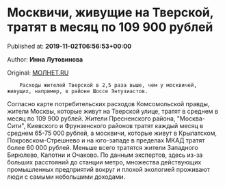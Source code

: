 
# Москвичи, живущие на Тверской, тратят в месяц по 109 900 рублей

Published at: **2019-11-02T06:56:53+00:00**

Author: **Инна Лутовинова**

Original: [МОЛНЕТ.RU](https://www.molnet.ru/mos/ru/economics/o_717043)


        Расходы жителей Тверской в 2,5 раза выше, чем у москвичей, живущих, например, в районе Шоссе Энтузиастов.
      
Согласно карте потребительских расходов Комсомольской правды, жители Москвы, которые живут на Тверской улице, тратят в среднем в месяц по 109 900 рублей.
Жители Пресненского района, "Москва-Сити", Киевского и Фрунзенского районов тратят каждый месяц в среднем 65-75 000 рублей, а москвичи, которые живут в Крылатском, Покровском-Стрешнево и на юго-западе в пределах МКАД тратят более 60 000 рублей.
Меньше всего тратятся жители Западного Бирюлево, Капотни и Очаково. По данным экспертов, здесь из-за больших расстояний до станции метро, множества действующих промышленных предприятий вокруг и плохой экологией проживают люди с самыми небольшими доходами.
